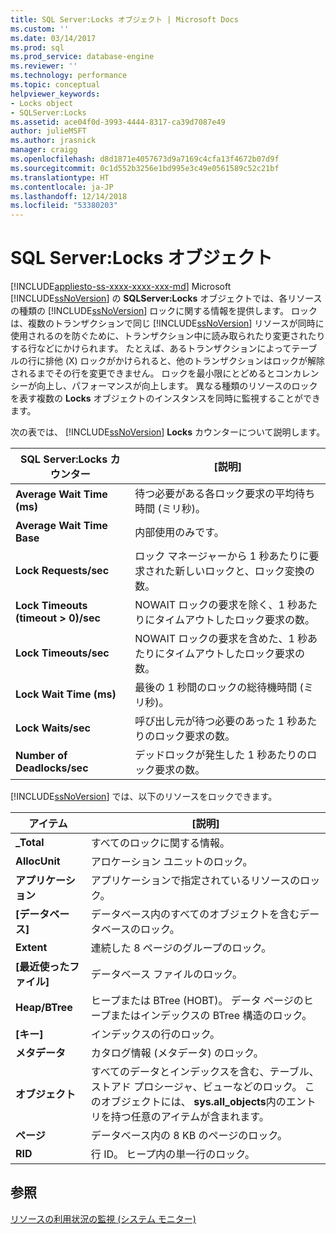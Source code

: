 ```yaml
---
title: SQL Server:Locks オブジェクト | Microsoft Docs
ms.custom: ''
ms.date: 03/14/2017
ms.prod: sql
ms.prod_service: database-engine
ms.reviewer: ''
ms.technology: performance
ms.topic: conceptual
helpviewer_keywords:
- Locks object
- SQLServer:Locks
ms.assetid: ace04f0d-3993-4444-8317-ca39d7087e49
author: julieMSFT
ms.author: jrasnick
manager: craigg
ms.openlocfilehash: d8d1871e4057673d9a7169c4cfa13f4672b07d9f
ms.sourcegitcommit: 0c1d552b3256e1bd995e3c49e0561589c52c21bf
ms.translationtype: HT
ms.contentlocale: ja-JP
ms.lasthandoff: 12/14/2018
ms.locfileid: "53380203"
---
```

# <a name="sql-server-locks-object"></a>SQL Server:Locks オブジェクト
[!INCLUDE[appliesto-ss-xxxx-xxxx-xxx-md](../../includes/appliesto-ss-xxxx-xxxx-xxx-md.md)]
  Microsoft [!INCLUDE[ssNoVersion](../../includes/ssnoversion-md.md)] の **SQLServer:Locks** オブジェクトでは、各リソースの種類の [!INCLUDE[ssNoVersion](../../includes/ssnoversion-md.md)] ロックに関する情報を提供します。 ロックは、複数のトランザクションで同じ [!INCLUDE[ssNoVersion](../../includes/ssnoversion-md.md)] リソースが同時に使用されるのを防ぐために、トランザクション中に読み取られたり変更されたりする行などにかけられます。 たとえば、あるトランザクションによってテーブルの行に排他 (X) ロックがかけられると、他のトランザクションはロックが解除されるまでその行を変更できません。 ロックを最小限にとどめるとコンカレンシーが向上し、パフォーマンスが向上します。 異なる種類のリソースのロックを表す複数の **Locks** オブジェクトのインスタンスを同時に監視することができます。  
  
 次の表では、 [!INCLUDE[ssNoVersion](../../includes/ssnoversion-md.md)] **Locks** カウンターについて説明します。  
  
|SQL Server:Locks カウンター|[説明]|  
|-------------------------------|-----------------|  
|**Average Wait Time (ms)**|待つ必要がある各ロック要求の平均待ち時間 (ミリ秒)。|  
|**Average Wait Time Base**|内部使用のみです。|
|**Lock Requests/sec**|ロック マネージャーから 1 秒あたりに要求された新しいロックと、ロック変換の数。|  
|**Lock Timeouts (timeout > 0)/sec**|NOWAIT ロックの要求を除く、1 秒あたりにタイムアウトしたロック要求の数。|  
|**Lock Timeouts/sec**|NOWAIT ロックの要求を含めた、1 秒あたりにタイムアウトしたロック要求の数。|  
|**Lock Wait Time (ms)**|最後の 1 秒間のロックの総待機時間 (ミリ秒)。|  
|**Lock Waits/sec**|呼び出し元が待つ必要のあった 1 秒あたりのロック要求の数。|  
|**Number of Deadlocks/sec**|デッドロックが発生した 1 秒あたりのロック要求の数。|  
  
 [!INCLUDE[ssNoVersion](../../includes/ssnoversion-md.md)] では、以下のリソースをロックできます。  
  
|アイテム|[説明]|  
|----------|-----------------|  
|**_Total**|すべてのロックに関する情報。|  
|**AllocUnit**|アロケーション ユニットのロック。|  
|**アプリケーション**|アプリケーションで指定されているリソースのロック。|  
|**[データベース]**|データベース内のすべてのオブジェクトを含むデータベースのロック。|  
|**Extent**|連続した 8 ページのグループのロック。|  
|**[最近使ったファイル]**|データベース ファイルのロック。|  
|**Heap/BTree**|ヒープまたは BTree (HOBT)。 データ ページのヒープまたはインデックスの BTree 構造のロック。|  
|**[キー]**|インデックスの行のロック。|  
|**メタデータ**|カタログ情報 (メタデータ) のロック。|  
|**オブジェクト**|すべてのデータとインデックスを含む、テーブル、ストアド プロシージャ、ビューなどのロック。 このオブジェクトには、 **sys.all_objects**内のエントリを持つ任意のアイテムが含まれます。|  
|**ページ**|データベース内の 8 KB のページのロック。|  
|**RID**|行 ID。 ヒープ内の単一行のロック。|  
  
## <a name="see-also"></a>参照  
 [リソースの利用状況の監視 &#40;システム モニター&#41;](../../relational-databases/performance-monitor/monitor-resource-usage-system-monitor.md)  
  
  
